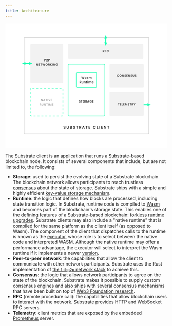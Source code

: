 ```yaml
---
title: Architecture
---
```


![Substrate Client Architecture](/docs/assets/substrate-arch.png)

The Substrate client is an application that runs a Substrate-based blockchain node. It consists of several components
that include, but are not limited to, the following:

- **Storage**: used to persist the evolving state of a Substrate blockchain. The
  blockchain network allows participants to reach trustless [consensus](knowledgebase/advanced/consensus) about the
  state of storage. Substrate ships with a simple and highly efficient
  [key-value storage mechanism](knowledgebase/advanced/storage).
- **Runtime**: the logic that defines how blocks are processed, including state transition logic. In Substrate, runtime code is
  compiled to [Wasm](knowledgebase/getting-started/glossary#webassembly-wasm) and becomes part of the blockchain's
  storage state. This enables one of the defining features of a Substrate-based blockchain:
  [forkless runtime upgrades](knowledgebase/runtime/upgrades#forkless-runtime-upgrades). Substrate clients may also
  include a "native runtime" that is compiled for the same platform as the client itself (as opposed to Wasm). The
  component of the client that dispatches calls to the runtime is known as the
  [executor](knowledgebase/advanced/executor), whose role is to select between the native code and interpreted WASM. Although the
  native runtime may offer a performance advantage, the executor will select to interpret the Wasm runtime if it
  implements a newer [version](knowledgebase/runtime/upgrades#runtime-versioning).
- **Peer-to-peer network**: the capabilities that allow the client to communicate with other network participants. Substrate uses
  the Rust implementation of [the `libp2p` network stack](https://libp2p.io/) to achieve this.
- **Consensus**: the logic that allows network participants to agree on the state of the blockchain.
  Substrate makes it possible to supply custom consensus engines and also ships with several consensus mechanisms that
  have been built on top of [Web3 Foundation research](https://w3f-research.readthedocs.io/en/latest/index.html).
- **RPC** (remote procedure call): the capabilities that allow blockchain users to interact with the network. Substrate provides
  HTTP and WebSocket RPC servers.
- **Telemetry**: client metrics that are exposed by the embedded [Prometheus](https://prometheus.io/) server.
